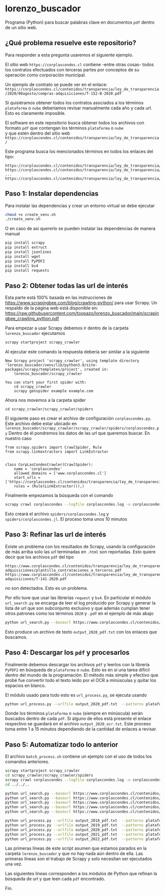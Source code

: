 # lorenzo_buscador
Programa (Python) para buscar palabras clave en documentos ```pdf``` dentro de 
un sitio web. 

## ¿Qué problema resuelve este repositorio?
Para responder a esta pregunta usaremos el siguiente ejemplo.

El sitio web ```https://corplascondes.cl``` contiene -entre otras cosas- todos 
los contratos efectuados con terceras partes por conceptos de su operación 
como corporación municipal. 

Un ejemplo de contrato se puede ver en el enlace:
```https://corplascondes.cl/contenidos/transparencia/ley_de_transparencia/2020/08agosto/compras-adquisiciones/T-152-B-2020.pdf```

Si quisiéramos obtener todos los contratos asociados a los términos 
```plataforma``` o ```nube``` deberíamos revisar manualmente cada año y cada 
url. Esto es claramente imposible. 

El software en este repositorio busca obtener todos los archivos con formato 
```pdf``` que contengan los términos  ```plataforma``` o ```nube```  
y que estén dentro del sitio web 
```https://corplascondes.cl/contenidos/transparencia/ley_de_transparencia/```

Este programa busca los mencionados términos en todos los enlaces del tipo:
```
https://corplascondes.cl/contenidos/transparencia/ley_de_transparencia/aaa.pdf
https://corplascondes.cl/contenidos/transparencia/ley_de_transparencia/aaa/bbb.pdf
...
https://corplascondes.cl/contenidos/transparencia/ley_de_transparencia/xxx/yyy/zzz.pdf
```

## Paso 1: Instalar dependencias

Para instalar las dependencias y crear un entorno virtual se debe ejecutar
```bash
chmod +x create_venv.sh 
./create_venv.sh
```

O en caso de asi quererlo se pueden instalar las dependencias de manera manual
```bash
pip install scrapy
pip install extruct
pip install jsonlines
pip install wget
pip install PyPDF2
pip install bs4
pip install requests
```

## Paso 2: Obtener todas las url de interés

Esta parte está 100% basada en las instrucciones de 
https://www.scrapingbee.com/blog/crawling-python/ para usar Scrapy. Un respaldo
de la página web está disponible en: 
https://raw.githubusercontent.com/toopazo/lorenzo_buscador/main/scrapingbee_crawling_python.pdf

Para empezar a usar Scrapy debemos ir dentro de la carpeta ``lorenzo_bsucador`` ejecutamos
```bash
scrapy startproject scrapy_crawler
```
Al ejecutar este comando la respuesta debería ser similar a la siguiente
```
New Scrapy project 'scrapy_crawler', using template directory 'lorenzo_buscador/venv/lib/python3.9/site-packages/scrapy/templates/project', created in:
    lorenzo_buscador/scrapy_crawler

You can start your first spider with:
    cd scrapy_crawler
    scrapy genspider example example.com
```
Ahora nos movemos a la carpeta spider 
```
cd scrapy_crawler/scrapy_crawler/spiders
```
El siguiente paso es crear el archivo de configuración ``corplascondes.py``. 
Este archivo debe estar ubicado en 
```lorenzo_buscador/scrapy_crawler/scrapy_crawler/spiders/corplascondes.py```
Dentro de él pondremos los datos de las url que queremos buscar. En nuestro caso
```
from scrapy.spiders import CrawlSpider, Rule
from scrapy.linkextractors import LinkExtractor


class CorpLasCondesCrawler(CrawlSpider):
    name = 'corplascondes'
    allowed_domains = ['www.corplascondes.cl']
    start_urls = ['https://corplascondes.cl/contenidos/transparencia/ley_de_transparencia']
    rules = (Rule(LinkExtractor()),)
```
Finalmente empezamos la búsqueda con el comando
```bash
scrapy crawl corplascondes --logfile corplascondes.log -o corplascondes.jl -t jsonlines
```
Esto creará el archivo ```spiders/corplascondes.log``` y ```spiders/corplascondes.jl```. El proceso toma unos 10 
minutos

## Paso 3: Refinar las url de interés

Existe un problema con los resultados de Scrapy, usando la configuración de más
arriba solo las url terminadas en ```.html``` son reportadas. Esto quiere decir
que los archivos ```pdf``` del tipo 
```
https://www.corplascondes.cl/contenidos/transparencia/ley_de_transparencia/2020/06junio/compras-adquisiciones/plantilla_contrataciones_a_terceros.pdf
https://www.corplascondes.cl/contenidos/transparencia/ley_de_transparencia/2020/06junio/compras-adquisiciones/T-141-2020.pdf
```
no son detectados. Esto es un problema.

Por ello tuve que usar las librerías ```request``` y ```bs4```. En particular el 
módulo ```url_search.py``` se encarga de leer el log producido por Scrapy
y generar la lista de url que son subconjunto exclusivo y que además cumplan 
tener otros patrones como los términos ```2020``` y ```.pdf``` en el ejemplo de
más abajo
```bash
python url_search.py --baseurl https://www.corplascondes.cl/contenidos/transparencia/ley_de_transparencia/ --scrapyjl scrapy_crawler/scrapy_crawler/spiders/corplascondes.jl  --patterns 2020 .pdf --outfile output_2020_pdf.txt
```
Esto produce un archivo de texto ```output_2020_pdf.txt``` con los enlaces 
que buscamos. 

## Paso 4: Descargar los ```pdf``` y procesarlos

Finalmente debemos descargar los archivos ```pdf``` y leerlos con la librería 
```PyPDF2``` en búsqueda de ```plataforma``` o ```nube```. Esto es en sí una tarea difícil 
dentro del mundo de la programación. El método más simple y efectivo que probé 
fue convertir todo el texto leído por el OCR a minúsculas y quitar los espacios
en blanco.

El módulo usado para todo esto es ```url_process.py```, se ejecuta usando
```bash
python url_process.py --urlfile output_2020_pdf.txt  --patterns plataforma nube --outfile output_2020_ocr.txt
```
Donde los términos ```plataforma``` o ```nube``` (siempre en minúscula) serán 
buscados dentro de cada ```pdf```. Si alguno de ellos está presente el enlace 
respectivo se guardará en el archivo ```output_2020_ocr.txt```. Este proceso 
toma entre 1 a 15 minutos dependiendo de la cantidad de enlaces a revisar.

## Paso 5: Automatizar todo lo anterior
El archivo ```batch_process.sh``` contiene un ejemplo con el uso de todos los 
comandos anteriores. 

```bash
scrapy startproject scrapy_crawler
cd scrapy_crawler/scrapy_crawler/spiders
scrapy crawl corplascondes --logfile corplascondes.log -o corplascondes.jl -t jsonlines
cd ../../..

python url_search.py --baseurl https://www.corplascondes.cl/contenidos/transparencia/ley_de_transparencia/ --scrapyjl scrapy_crawler/scrapy_crawler/spiders/corplascondes.jl  --patterns 2018 .pdf --outfile output_2018_pdf.txt
python url_search.py --baseurl https://www.corplascondes.cl/contenidos/transparencia/ley_de_transparencia/ --scrapyjl scrapy_crawler/scrapy_crawler/spiders/corplascondes.jl  --patterns 2019 .pdf --outfile output_2019_pdf.txt
python url_search.py --baseurl https://www.corplascondes.cl/contenidos/transparencia/ley_de_transparencia/ --scrapyjl scrapy_crawler/scrapy_crawler/spiders/corplascondes.jl  --patterns 2020 .pdf --outfile output_2020_pdf.txt
python url_search.py --baseurl https://www.corplascondes.cl/contenidos/transparencia/ley_de_transparencia/ --scrapyjl scrapy_crawler/scrapy_crawler/spiders/corplascondes.jl  --patterns 2021 .pdf --outfile output_2021_pdf.txt
python url_search.py --baseurl https://www.corplascondes.cl/contenidos/transparencia/ley_de_transparencia/ --scrapyjl scrapy_crawler/scrapy_crawler/spiders/corplascondes.jl  --patterns 2022 .pdf --outfile output_2022_pdf.txt

python url_process.py --urlfile output_2018_pdf.txt  --patterns plataforma nube --outfile output_2018_ocr.txt
python url_process.py --urlfile output_2019_pdf.txt  --patterns plataforma nube --outfile output_2019_ocr.txt
python url_process.py --urlfile output_2020_pdf.txt  --patterns plataforma nube --outfile output_2020_ocr.txt
python url_process.py --urlfile output_2021_pdf.txt  --patterns plataforma nube --outfile output_2021_ocr.txt
python url_process.py --urlfile output_2022_pdf.txt  --patterns plataforma nube --outfile output_2022_ocr.txt
```
Las primeras líneas de este script asumen que estamos parados en la carpeta 
```lorenzo_buscador``` y que no hay nada aún dentro de ella. Las primeras 
líneas son el trabajo de Scrapy y solo necesitan ser ejecutados una vez.

Las siguientes líneas corresponden a los módulos de Python que refinan la 
búsqueda de url y que leen cada ```pdf``` encontrado.

Fin.